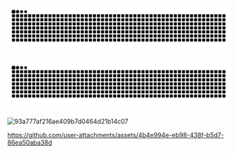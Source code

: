 <!--   green snake -->
![BEPb's github activity graph](https://raw.githubusercontent.com/BEPb/BEPb/output/github-contribution-grid-snake-dark.svg)

<!-- dark snake -->
![BEPb's github activity graph](https://raw.githubusercontent.com/BEPb/BEPb/output/github-contribution-grid-snake-dark.svg)

![93a777af216ae409b7d0464d21b14c07](https://github.com/user-attachments/assets/d92bac11-2950-4a63-9495-91b723a942d1)

https://github.com/user-attachments/assets/4b4e994e-eb98-438f-b5d7-86ea50aba38d

